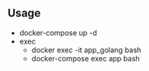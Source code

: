 ## Usage
- docker-compose up -d
- exec
  - docker exec -it app_golang bash
  - docker-compose exec app bash
